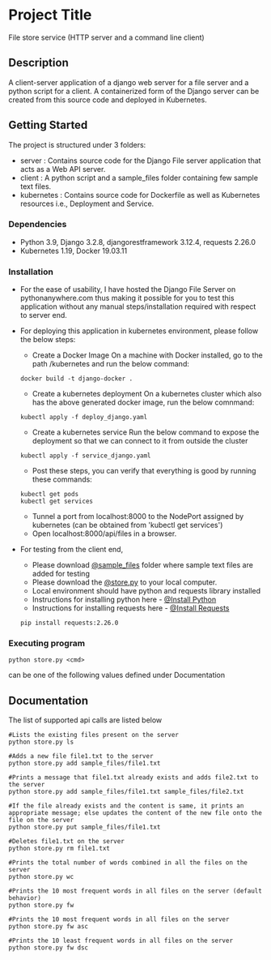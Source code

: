 # Project Title

File store service (HTTP server and a command line client)

## Description

A client-server application of a django web server for a file server and a python script for a client.
A containerized form of the Django server can be created from this source code and deployed in Kubernetes.

## Getting Started

The project is structured under 3 folders:
* server : Contains source code for the Django File server application that acts as a Web API server.
* client : A python script and a sample_files folder containing few sample text files.
* kubernetes : Contains source code for Dockerfile as well as Kubernetes resources i.e., Deployment and Service.

### Dependencies

* Python 3.9, Django 3.2.8, djangorestframework 3.12.4, requests 2.26.0
* Kubernetes 1.19, Docker 19.03.11

### Installation

* For the ease of usability, I have hosted the Django File Server on pythonanywhere.com thus making it possible for you to test this application without any manual steps/installation required with respect to server end.

* For deploying this application in kubernetes environment, please follow the below steps:
    * Create a Docker Image
    On a machine with Docker installed, go to the path /kubernetes and run the below command:
    ```
    docker build -t django-docker .
    ```
    * Create a kubernetes deployment
    On a kubernetes cluster which also has the above generated docker image, run the below comnmand:
    ```
    kubectl apply -f deploy_django.yaml
    ```
    * Create a kubernetes service
    Run the below command to expose the deployment so that we can connect to it from outside the cluster
    ```
    kubectl apply -f service_django.yaml
    ```
    * Post these steps, you can verify that everything is good by running these commands:
    ```
    kubectl get pods
    kubectl get services
    ```
    * Tunnel a port from localhost:8000 to the NodePort assigned by kubernetes (can be obtained from  'kubectl get services')
    * Open localhost:8000/api/files in a browser.

* For testing from the client end,
    * Please download [@sample_files](https://github.com/nrbharath97/fileserver/tree/main/client/sample_files) folder where sample text files are added for testing
    * Please download the [@store.py](https://github.com/nrbharath97/fileserver/blob/main/client/store.py) to your local computer.
    * Local environment should have python and requests library installed
    * Instructions for installing python here - [@Install Python](https://www.python.org/downloads/)
    * Instructions for installing requests here - [@Install Requests](https://pypi.org/project/requests/)
    ```
    pip install requests:2.26.0
    ```

### Executing program

```
python store.py <cmd>
```

<cmd> can be one of the following values defined under Documentation


## Documentation

The list of supported api calls are listed below
```
#Lists the existing files present on the server
python store.py ls 

#Adds a new file file1.txt to the server
python store.py add sample_files/file1.txt

#Prints a message that file1.txt already exists and adds file2.txt to the server
python store.py add sample_files/file1.txt sample_files/file2.txt

#If the file already exists and the content is same, it prints an appropriate message; else updates the content of the new file onto the file on the server
python store.py put sample_files/file1.txt

#Deletes file1.txt on the server
python store.py rm file1.txt

#Prints the total number of words combined in all the files on the server
python store.py wc

#Prints the 10 most frequent words in all files on the server (default behavior)
python store.py fw

#Prints the 10 most frequent words in all files on the server
python store.py fw asc

#Prints the 10 least frequent words in all files on the server
python store.py fw dsc

```
